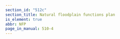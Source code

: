 ```yaml
---
section_id: "512c"
section_title: Natural floodplain functions plan
is_element: true
abbr: NFP
page_in_manual: 510-4
---
```

